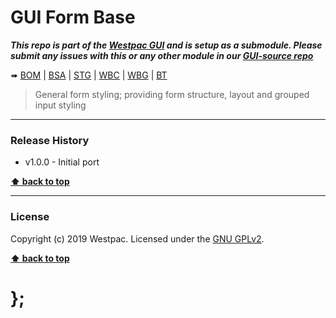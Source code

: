 GUI Form Base
===========

***This repo is part of the [Westpac GUI](http://gel.westpacgroup.com.au/GUI/) and is setup as a submodule. Please submit any issues with this or any other module in our [GUI-source repo](https://github.com/WestpacCXTeam/GUI-source/issues)***

➠
[BOM](http://westpaccxteam.github.io/GUI-form-base/tests/BOM/) |
[BSA](http://westpaccxteam.github.io/GUI-form-base/tests/BSA/) |
[STG](http://westpaccxteam.github.io/GUI-form-base/tests/STG/) |
[WBC](http://westpaccxteam.github.io/GUI-form-base/tests/WBC/) |
[WBG](http://westpaccxteam.github.io/GUI-form-base/tests/WBG/) |
[BT](http://westpaccxteam.github.io/GUI-form-base/tests/BT/)

> General form styling; providing form structure, layout and grouped input styling

----------------------------------------------------------------------------------------------------------------------------------------------------------------


### Release History

* v1.0.0 - Initial port

**[⬆ back to top](#content)**


----------------------------------------------------------------------------------------------------------------------------------------------------------------


### License

Copyright (c) 2019 Westpac. Licensed under the [GNU GPLv2](https://raw.githubusercontent.com/WestpacCXTeam/GUI-form-base/master/LICENSE).

**[⬆ back to top](#content)**

# };